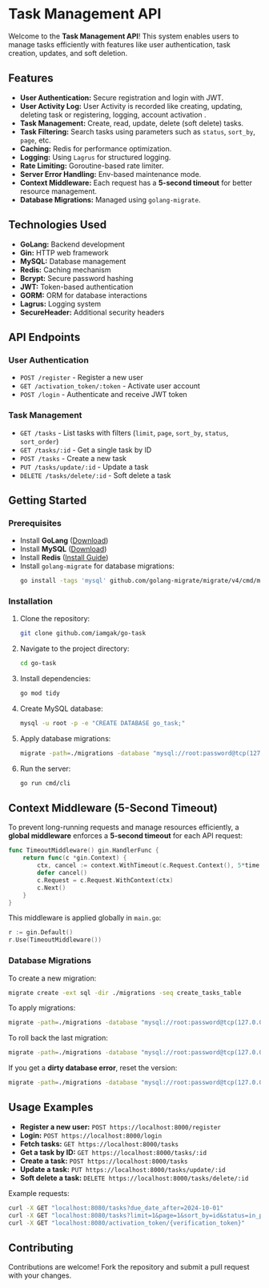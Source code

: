# Task Management API

Welcome to the **Task Management API**! This system enables users to manage tasks efficiently with features like user authentication, task creation, updates, and soft deletion.

## Features
- **User Authentication:** Secure registration and login with JWT.
- **User Activity Log:** User Activity is recorded like creating, updating, deleting task or registering, logging, account activation .
- **Task Management:** Create, read, update, delete (soft delete) tasks.
- **Task Filtering:** Search tasks using parameters such as `status`, `sort_by`, `page`, etc.
- **Caching:** Redis for performance optimization.
- **Logging:** Using `Lagrus` for structured logging.
- **Rate Limiting:** Goroutine-based rate limiter.
- **Server Error Handling:** Env-based maintenance mode.
- **Context Middleware:** Each request has a **5-second timeout** for better resource management.
- **Database Migrations:** Managed using `golang-migrate`.

## Technologies Used
- **GoLang:** Backend development
- **Gin:** HTTP web framework
- **MySQL:** Database management
- **Redis:** Caching mechanism
- **Bcrypt:** Secure password hashing
- **JWT:** Token-based authentication
- **GORM:** ORM for database interactions
- **Lagrus:** Logging system
- **SecureHeader:** Additional security headers

## API Endpoints

### **User Authentication**
- `POST /register` - Register a new user
- `GET /activation_token/:token` - Activate user account
- `POST /login` - Authenticate and receive JWT token

### **Task Management**
- `GET /tasks` - List tasks with filters (`limit`, `page`, `sort_by`, `status`, `sort_order`)
- `GET /tasks/:id` - Get a single task by ID
- `POST /tasks` - Create a new task
- `PUT /tasks/update/:id` - Update a task
- `DELETE /tasks/delete/:id` - Soft delete a task

## Getting Started

### **Prerequisites**
- Install **GoLang** ([Download](https://golang.org/dl/))
- Install **MySQL** ([Download](https://www.mysql.com/download/))
- Install **Redis** ([Install Guide](https://redis.io/docs/latest/operate/oss_and_stack/install/install-redis-on-linux/))
- Install `golang-migrate` for database migrations:
  ```sh
  go install -tags 'mysql' github.com/golang-migrate/migrate/v4/cmd/migrate@latest
  ```

### **Installation**
1. Clone the repository:
   ```sh
   git clone github.com/iamgak/go-task
   ```
2. Navigate to the project directory:
   ```sh
   cd go-task
   ```
3. Install dependencies:
   ```sh
   go mod tidy
   ```
4. Create MySQL database:
   ```sh
   mysql -u root -p -e "CREATE DATABASE go_task;"
   ```
5. Apply database migrations:
   ```sh
   migrate -path=./migrations -database "mysql://root:password@tcp(127.0.0.1:3306)/go_task?parseTime=true" up
   ```
6. Run the server:
   ```sh
   go run cmd/cli
   ```

## Context Middleware (5-Second Timeout)
To prevent long-running requests and manage resources efficiently, a **global middleware** enforces a **5-second timeout** for each API request:
```go
func TimeoutMiddleware() gin.HandlerFunc {
    return func(c *gin.Context) {
        ctx, cancel := context.WithTimeout(c.Request.Context(), 5*time.Second)
        defer cancel()
        c.Request = c.Request.WithContext(ctx)
        c.Next()
    }
}
```
This middleware is applied globally in `main.go`:
```go
r := gin.Default()
r.Use(TimeoutMiddleware())
```

### **Database Migrations**
To create a new migration:
```sh
migrate create -ext sql -dir ./migrations -seq create_tasks_table
```
To apply migrations:
```sh
migrate -path=./migrations -database "mysql://root:password@tcp(127.0.0.1:3306)/go_task?parseTime=true" up
```
To roll back the last migration:
```sh
migrate -path=./migrations -database "mysql://root:password@tcp(127.0.0.1:3306)/go_task?parseTime=true" down 1
```
If you get a **dirty database error**, reset the version:
```sh
migrate -path=./migrations -database "mysql://root:password@tcp(127.0.0.1:3306)/go_task?parseTime=true" force <version_number>
```

## Usage Examples
- **Register a new user:** `POST https://localhost:8000/register`
- **Login:** `POST https://localhost:8000/login`
- **Fetch tasks:** `GET https://localhost:8000/tasks`
- **Get a task by ID:** `GET https://localhost:8000/tasks/:id`
- **Create a task:** `POST https://localhost:8000/tasks`
- **Update a task:** `PUT https://localhost:8000/tasks/update/:id`
- **Soft delete a task:** `DELETE https://localhost:8000/tasks/delete/:id`

Example requests:
```sh
curl -X GET "localhost:8080/tasks?due_date_after=2024-10-01"
curl -X GET "localhost:8080/tasks?limit=1&page=1&sort_by=id&status=in_progress&due_date_before=2024-10-01&sort_order=asc"
curl -X GET "localhost:8080/activation_token/{verification_token}"
```

## Contributing
Contributions are welcome! Fork the repository and submit a pull request with your changes.

